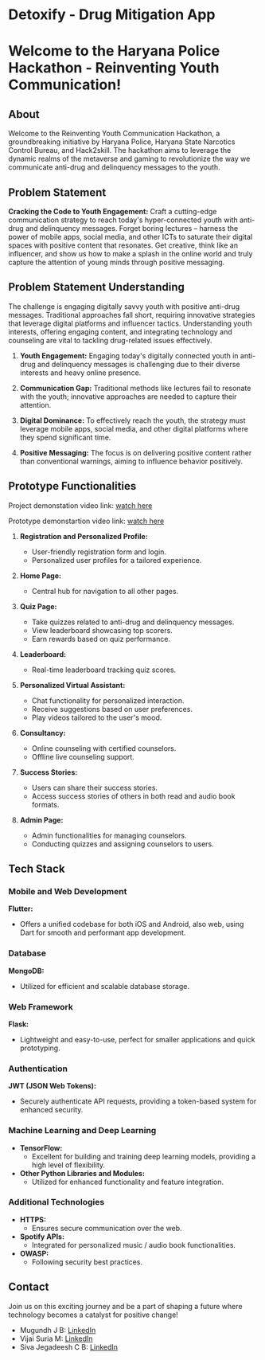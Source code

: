 # Detoxify - Drug Mitigation App

# Welcome to the Haryana Police Hackathon - Reinventing Youth Communication!

## About

Welcome to the Reinventing Youth Communication Hackathon, a groundbreaking initiative by Haryana Police, Haryana State Narcotics Control Bureau, and Hack2skill. The hackathon aims to leverage the dynamic realms of the metaverse and gaming to revolutionize the way we communicate anti-drug and delinquency messages to the youth.

## Problem Statement

**Cracking the Code to Youth Engagement:**
Craft a cutting-edge communication strategy to reach today's hyper-connected youth with anti-drug and delinquency messages. Forget boring lectures – harness the power of mobile apps, social media, and other ICTs to saturate their digital spaces with positive content that resonates. Get creative, think like an influencer, and show us how to make a splash in the online world and truly capture the attention of young minds through positive messaging.

## Problem Statement Understanding

The challenge is engaging digitally savvy youth with positive anti-drug messages. Traditional approaches fall short, requiring innovative strategies that leverage digital platforms and influencer tactics. Understanding youth interests, offering engaging content, and integrating technology and counseling are vital to tackling drug-related issues effectively.

1. **Youth Engagement:**
   Engaging today's digitally connected youth in anti-drug and delinquency messages is challenging due to their diverse interests and heavy online presence.

2. **Communication Gap:**
   Traditional methods like lectures fail to resonate with the youth; innovative approaches are needed to capture their attention.

3. **Digital Dominance:**
   To effectively reach the youth, the strategy must leverage mobile apps, social media, and other digital platforms where they spend significant time.

4. **Positive Messaging:**
   The focus is on delivering positive content rather than conventional warnings, aiming to influence behavior positively.

## Prototype Functionalities

Project demonstation video link: [watch here](https://drive.google.com/drive/folders/10zWqAuKBsNH6b7WWBg4ho1S7nP-Aq6zV)

Prototype demonstartion video link: [watch here](https://drive.google.com/file/d/1G5mIeFvD2TuE9AcMUTfYltw4XCwN5jdS/view?usp=drive_link)


1. **Registration and Personalized Profile:**

   - User-friendly registration form and login.
   - Personalized user profiles for a tailored experience.

2. **Home Page:**
   - Central hub for navigation to all other pages.
3. **Quiz Page:**

   - Take quizzes related to anti-drug and delinquency messages.
   - View leaderboard showcasing top scorers.
   - Earn rewards based on quiz performance.

4. **Leaderboard:**

   - Real-time leaderboard tracking quiz scores.

5. **Personalized Virtual Assistant:**

   - Chat functionality for personalized interaction.
   - Receive suggestions based on user preferences.
   - Play videos tailored to the user's mood.

6. **Consultancy:**

   - Online counseling with certified counselors.
   - Offline live counseling support.

7. **Success Stories:**

   - Users can share their success stories.
   - Access success stories of others in both read and audio book formats.

8. **Admin Page:**
   - Admin functionalities for managing counselors.
   - Conducting quizzes and assigning counselors to users.

## Tech Stack

### Mobile and Web Development

**Flutter:**

- Offers a unified codebase for both iOS and Android, also web, using Dart for smooth and performant app development.

### Database

**MongoDB:**

- Utilized for efficient and scalable database storage.

### Web Framework

**Flask:**

- Lightweight and easy-to-use, perfect for smaller applications and quick prototyping.

### Authentication

**JWT (JSON Web Tokens):**

- Securely authenticate API requests, providing a token-based system for enhanced security.

### Machine Learning and Deep Learning

- **TensorFlow:**
  - Excellent for building and training deep learning models, providing a high level of flexibility.
- **Other Python Libraries and Modules:**
  - Utilized for enhanced functionality and feature integration.

### Additional Technologies

- **HTTPS:**
  - Ensures secure communication over the web.
- **Spotify APIs:**
  - Integrated for personalized music / audio book functionalities.
- **OWASP:**
  - Following security best practices.

## Contact

Join us on this exciting journey and be a part of shaping a future where technology becomes a catalyst for positive change!

- Mugundh J B: [LinkedIn](https://linkedin.com/in/mugundhjb)
- Vijai Suria M: [LinkedIn](https://linkedin.com/in/vijaisuria)
- Siva Jegadeesh C B: [LinkedIn](https://www.linkedin.com/in/siva-jegadeesh-c-b-b343a4233/)
